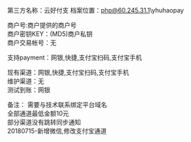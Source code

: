 第三方名称：云好付支 
档案位置：php@60.245.31.1\yhuhaopay
 
商户号:商户提供的商户号  
商户密钥KEY：(MD5)商户私钥  
商户交易帐号：无  
 
支持payment：网银,快捷,支付宝扫码,支付宝手机
 
现有渠道：网银,快捷,支付宝扫码,支付宝手机  
维护渠道：无  
测试到账：网银  
 
备注：
需要与技术联系绑定平台域名  
全部通道最低金额10元  
部分渠道没有跳转同步通知  
20180715-新增微信,修改支付宝通道  
